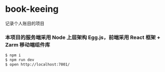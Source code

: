 # book-keeing
记录个人账目的项目
### 本项目的服务端采用 Node 上层架构 Egg.js，前端采用 React 框架 + Zarm 移动端组件库

```bash
$ npm i
$ npm run dev
$ open http://localhost:7001/
```
